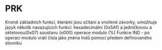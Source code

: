 # PRK

Kromě základních funkcí, kterámi jsou sčítání a vnořené závorky, umožňuje jazyk několik navazujících funkcí:
hexadecimální (0x5Af) a jedničkovou a oktetovou(0x07) soustavu (o000)
operace modulo (%)
Funkce IND - po operaci modulo vrátí čísla jako jména Indů pomocí předem definovaného slovníku
